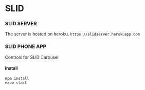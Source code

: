 # SLID
### SLID SERVER
The server is hosted on heroku. `https://slidserver.herokuapp.com`
### SLID PHONE APP
Controls for SLID Carousel
#### install <br>
`npm install` <br>
`expo start`
